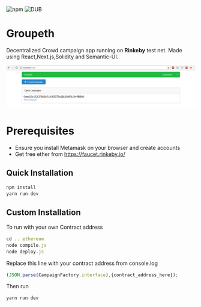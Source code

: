 
![npm](https://img.shields.io/npm/v/npm.svg?style=flat-square) ![DUB](https://img.shields.io/dub/l/vibe-d.svg?style=flat-square)


# Groupeth
Decentralized Crowd campaign app running on **Rinkeby** test net.  Made using React,Next.js,Solidity and Semantic-UI.

![Home Page](images/home.PNG "Home Page")


# Prerequisites
* Ensure you install Metamask on your browser and create accounts
* Get free ether from https://faucet.rinkeby.io/

## Quick Installation
```javascript
npm install
yarn run dev
```

## Custom Installation
To run with your own Contract address
```javascript
cd .. ethereum
node compile.js
node deploy.js
```


Replace this line with your contract address from console.log
```javascript
(JSON.parse(CampaignFactory.interface),{contract_address_here});
```
Then run
```javascript
yarn run dev
```
